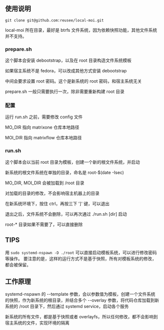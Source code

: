 ## 使用说明

`git clone git@github.com:reusee/local-moi.git`

local-moi 所在目录，最好是 btrfs 文件系统，因为依赖快照功能，其他文件系统并不支持。

### prepare.sh

这个脚本会安装 debootstrap，以及在 root 目录构造文件系统模板

如果宿主系统不是 fedora，可以改成其他方式安装 debootstrap

中间会要求设置 root 密码。这个是新系统的 root 密码，和宿主系统无关

prepare.sh 一般只需要执行一次，除非需要重新构建 root 目录

### 配置

运行 run.sh 之前，需要修改 config 文件

MO_DIR 指向 matrixone 仓库本地路径

MOI_DIR 指向 matrixflow 仓库本地路径

### run.sh

这个脚本会以当前 root 目录为模板，创建一个新的根文件系统，并启动

新系统的根文件系统在单独的目录，命名是 root-$(date -Isec)

MO_DIR, MOI_DIR 会被加载到 /root 目录

对加载的目录的修改，不会影响宿主机器上的目录

在新系统环境下，按住 ctrl，再按三下 ']' 键，可以退出

退出之后，文件系统不会删除，可以再次通过 ./run.sh [dir] 启动

root-* 目录如果不需要了，可以直接删除

## TIPS

用 `sudo systemd-nspawn -D ./root` 可以直接启动模板系统，可以进行修改密码等操作。
要注意的是，这样的运行方式不是基于快照，所有对模板系统的修改，都会被保留。

## 工作原理

systemd-nspawn 的 --template 参数，会以参数值为模板，创建一个文件系统的快照，作为新系统的根目录，并结合多个 --overlay 参数，将代码仓库加载到新系统的 /root 目录下，然后通过 systemd service，启动各个服务

新系统的所有文件，都是基于快照或者 overlayfs，所以任何修改，都不会影响到宿主系统的文件，实现环境的隔离

